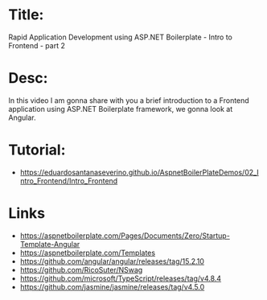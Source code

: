# Title:

Rapid Application Development using ASP.NET Boilerplate - Intro to Frontend - part 2

# Desc:

In this video I am gonna share with you a brief introduction to a Frontend application using ASP.NET Boilerplate framework, we gonna look at Angular.

# Tutorial:

- https://eduardosantanaseverino.github.io/AspnetBoilerPlateDemos/02_Intro_Frontend/Intro_Frontend

# Links

- https://aspnetboilerplate.com/Pages/Documents/Zero/Startup-Template-Angular
- https://aspnetboilerplate.com/Templates
- https://github.com/angular/angular/releases/tag/15.2.10
- https://github.com/RicoSuter/NSwag
- https://github.com/microsoft/TypeScript/releases/tag/v4.8.4
- https://github.com/jasmine/jasmine/releases/tag/v4.5.0

